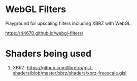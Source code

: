 # WebGL Filters

Playground for upscaling filters including XBRZ with WebGL.

https://44670.github.io/webgl-filters/

# Shaders being used
1. XBRZ: https://github.com/libretro/glsl-shaders/blob/master/xbrz/shaders/xbrz-freescale.glsl
